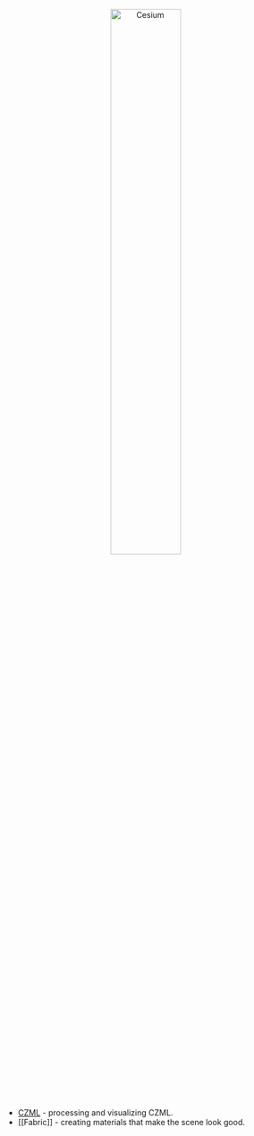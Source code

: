 <p align="center">
<img src="https://github.com/AnalyticalGraphicsInc/cesium/wiki/logos/Cesium_Logo_Color.jpg" width="50%" alt="Cesium" />
</p>

* [CZML](https://github.com/AnalyticalGraphicsInc/cesium/wiki/CZML-in-Cesium) - processing and visualizing CZML.
* [[Fabric]] - creating materials that make the scene look good.